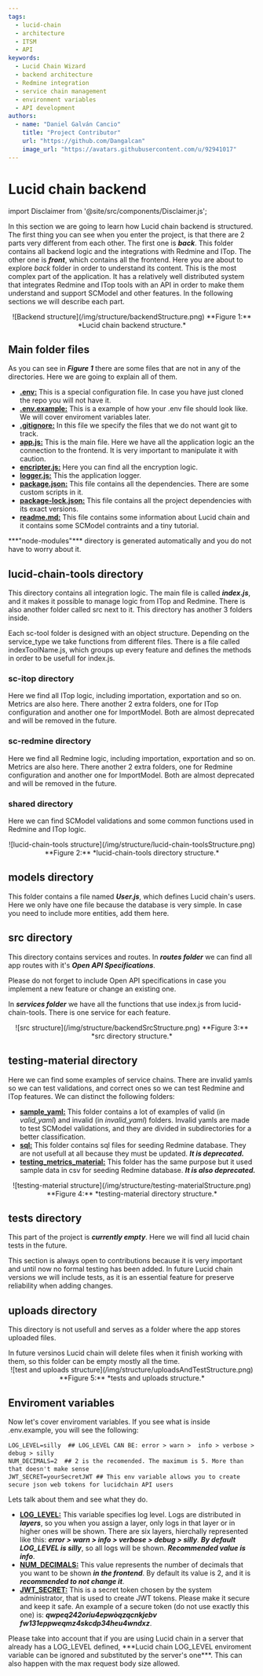 ```yaml
---
tags: 
  - lucid-chain
  - architecture
  - ITSM
  - API
keywords:
  - Lucid Chain Wizard
  - backend architecture
  - Redmine integration
  - service chain management
  - environment variables
  - API development
authors: 
  - name: "Daniel Galván Cancio"
    title: "Project Contributor"
    url: "https://github.com/Dangalcan"
    image_url: "https://avatars.githubusercontent.com/u/92941017"
---
```


# Lucid chain backend

import Disclaimer from '@site/src/components/Disclaimer.js';

In this section we are going to learn how Lucid chain backend is structured. The first thing you can see when you enter the project, is that there are 2 parts very different from each other. The first one is ***back***. This folder contains all backend logic and the integrations with Redmine and ITop. The other one is ***front***, which contains all the frontend. Here you are about to explore *back* folder in order to understand its content. This is the most complex part of the application. It has a relatively well distributed system that integrates Redmine and ITop tools with an API in order to make them understand and support SCModel and other features. In the following sections we will describe each part.

<div align="center">
![Backend structure](/img/structure/backendStructure.png)  
**Figure 1:** *Lucid chain backend structure.*
</div>

## Main folder files

As you can see in ***Figure 1*** there are some files that are not in any of the directories. Here we are going to explain all of them.

+ <u>**.env:**</u> This is a special configuration file. In case you have just cloned the repo you will not have it.
+ <u>**.env.example:**</u> This is a example of how your .env file should look like. We will cover enviroment variables later.
+ <u>**.gitignore:**</u> In this file we specify the files that we do not want git to track.
+ <u>**app.js:**</u> This is the main file. Here we have all the application logic an the connection to the frontend. It is very important to manipulate it with caution.
+ <u>**encripter.js:**</u> Here you can find all the encryption logic.
+ <u>**logger.js:**</u> This the application logger.
+ <u>**package.json:**</u> This file contains all the dependencies. There are some custom scripts in it.
+ <u>**package-lock.json:**</u> This file contains all the project dependencies with its exact versions.
+ <u>**readme.md:**</u> This file contains some information about Lucid chain and it contains some SCModel contraints and a tiny tutorial.

<Disclaimer>
***"node-modules"*** directory is generated automatically and you do not have to worry about it.
</Disclaimer>

## lucid-chain-tools directory

This directory contains all integration logic. The main file is called ***index.js***, and it makes it possible to manage logic from ITop and Redmine. There is also another folder called src next to it. This directory has another 3 folders inside.

Each sc-tool folder is designed with an object structure. Depending on the service_type we take functions from different files. There is a file called indexToolName.js, which groups up every feature and defines the methods in order to be usefull for index.js.

### sc-itop directory

Here we find all ITop logic, including importation, exportation and so on. Metrics are also here. There another 2 extra folders, one for ITop configuration and another one for ImportModel. Both are almost deprecated and will be removed in the future.

### sc-redmine directory

Here we find all Redmine logic, including importation, exportation and so on. Metrics are also here. There another 2 extra folders, one for Redmine configuration and another one for ImportModel. Both are almost deprecated and will be removed in the future.

### shared directory

Here we can find SCModel validations and some common functions used in Redmine and ITop logic.

<div align="center">
![lucid-chain-tools structure](/img/structure/lucid-chain-toolsStructure.png)  
**Figure 2:** *lucid-chain-tools directory structure.*
</div>

## models directory

This folder contains a file named ***User.js***, which defines Lucid chain's users. Here we only have one file because the database is very simple. In case you need to include more entities, add them here.

## src directory

This directory contains services and routes. In ***routes folder*** we can find all app routes with it's ***Open API Specifications***.

<Disclaimer>
Please do not forget to include Open API specifications in case you implement a new feature or change an existing one.
</Disclaimer>

In ***services folder*** we have all the functions that use index.js from lucid-chain-tools. There is one service for each feature.

<div align="center">
![src structure](/img/structure/backendSrcStructure.png)  
**Figure 3:** *src directory structure.*
</div>

## testing-material directory

Here we can find some examples of service chains. There are invalid yamls so we can test validations, and correct ones so we can test Redmine and ITop features. We can distinct the following folders:

+ <u>**sample_yaml:**</u> This folder contains a lot of examples of valid (in *valid_yaml*) and invalid (in *invalid_yaml*) folders. Invalid yamls are made to test SCModel validations, and they are divided in subdirectories for a better classification.
+ <u>**sql:**</u> This folder contains sql files for seeding Redmine database. They are not usefull at all because they must be updated. ***It is deprecated.***
+ <u>**testing_metrics_material:**</u> This folder has the same purpose but it used sample data in csv for seeding Redmine database. ***It is also deprecated.***

<div align="center">
![testing-material structure](/img/structure/testing-materialStructure.png)  
**Figure 4:** *testing-material directory structure.*
</div>

## tests directory

This part of the project is ***currently empty***. Here we will find all lucid chain tests in the future.

<Disclaimer>
This section is always open to contributions because it is very important and until now no formal testing has been added. In future Lucid chain versions we will include tests, as it is an essential feature for preserve reliability when adding changes.
</Disclaimer>

## uploads directory

This directory is not usefull and serves as a folder where the app stores uploaded files.

<Disclaimer>
In future versinos Lucid chain will delete files when it finish working with them, so this folder can be empty mostly all the time.
</Disclaimer>

<div align="center">
![test and uploads structure](/img/structure/uploadsAndTestStructure.png)  
**Figure 5:** *tests and uploads structure.*
</div>

## Enviroment variables

Now let's cover enviroment variables. If you see what is inside .env.example, you will see the following:

```.env
LOG_LEVEL=silly  ## LOG_LEVEL CAN BE: error > warn >  info > verbose > debug > silly
NUM_DECIMALS=2  ## 2 is the recomended. The maximum is 5. More than that doesn't make sense
JWT_SECRET=yourSecretJWT ## This env variable allows you to create secure json web tokens for lucidchain API users
```

Lets talk about them and see what they do.

+ <u>**LOG_LEVEL:**</u> This variable specifies log level. Logs are distributed in ***layers***, so you when you assign a layer, only logs in that layer or in higher ones will be shown. There are six layers, hierchally represented like this: ***error > warn >  info > verbose > debug > silly***. ***By default LOG_LEVEL is silly***, so all logs will be shown. ***Recommended value is info***.
+ <u>**NUM_DECIMALS:**</u> This value represents the number of decimals that you want to be shown ***in the frontend***. By default its value is 2, and it is ***recommended to not change it***.
+ <u>**JWT_SECRET:**</u> This is a secret token chosen by the system administrator, that is used to create JWT tokens. Please make it secure and keep it safe. An example of a secure token (do not use exactly this one) is: ***qwpeq242oriu4epwòqzqcnkjebv fw131eppweqmz4skcdp34heu4wndxz***.

<Disclaimer>
Please take into account that if you are using Lucid chain in a server that already has a LOG_LEVEL defined, ***Lucid chain LOG_LEVEL enviroment variable can be ignored and substituted by the server's one***. This can also happen with the max request body size allowed.
</Disclaimer>
